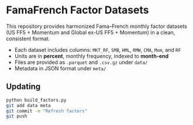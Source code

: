 # FamaFrench Factor Datasets

This repository provides harmonized Fama–French monthly factor datasets (US FF5 + Momentum and Global ex-US FF5 + Momentum) in a clean, consistent format.

- Each dataset includes columns: `MKT_RF`, `SMB`, `HML`, `RMW`, `CMA`, `Mom`, and `RF`
- Units are in **percent**, monthly frequency, indexed to **month-end**
- Files are provided as `.parquet` and `.csv.gz` under `data/`
- Metadata in JSON format under `meta/`

## Updating

```bash
python build_factors.py
git add data meta
git commit -m "Refresh factors"
git push
